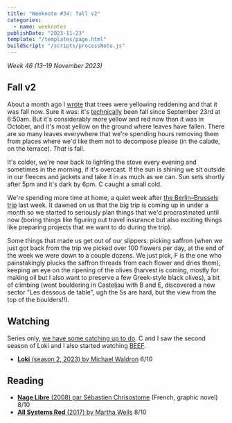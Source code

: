 ```yaml
---
title: "Weeknote #34: fall v2"
categories:
  - name: weeknotes
publishDate: "2023-11-23"
template: "/templates/page.html"
buildScript: "/scripts/processNote.js"
---
```


_Week 46 (13–19 November 2023)_

## Fall v2

About a month ago I [wrote](/notes/weeknote-31-fall/) that trees were yellowing reddening and that it was fall now. Sure it was: it's [technically](https://en.wikipedia.org/wiki/Equinox) been fall since September 23rd at 6:50am. But it's considerably more yellow and red now than it was in October, and it's most yellow on the ground where leaves have fallen. There are so many leaves everywhere that we're spending hours removing them from places where we'd like them not to decompose please (in the calade, on the terrace). _That_ is fall.

It's colder, we're now back to lighting the stove every evening and sometimes in the morning, if it's overcast. If the sun is shining we sit outside in our fleeces and jackets and take it in as much as we can. Sun sets shortly after 5pm and it's dark by 6pm. C caught a small cold.

We're spending more time at home, a quiet week after [the Berlin–Brussels trip](/notes/weeknote-33-berlin-brussels/) last week. It dawned on us that the big trip is coming up in under a month so we started to seriously plan things that we'd procrastinated until now (boring things like figuring out travel insurance but also exciting things like preparing projects that we want to do during the trip).

Some things that made us get out of our slippers: picking saffron (when we just got back from the trip we picked over 100 flowers per day, at the end of the week we were down to a couple dozens. We just pick, F is the one who painstakingly plucks the saffron threads from each flower and dries them), keeping an eye on the ripening of the olives (harvest is coming, mostly for making oil but I also want to preserve a few Greek-style black olives), a bit of climbing (went bouldering in Casteljau with B and E, discovered a new sector "Les dessous de table", ugh the 5s are hard, but the view from the top of the boulders!!).

## Watching

Series only, [we have some catching up to do](/notes/season-2-season/). C and I saw the second season of Loki and I also started watching [BEEF](<https://en.wikipedia.org/wiki/Beef_(TV_series)>).

- [**Loki** (season 2, 2023) by Michael Waldron](/notes/loki-season-2-by-michael-waldron/) 6/10

## Reading

- [**Nage Libre** (2008) par Sébastien Chrisostome](/notes/nage-libre-par-sebastien-chrisostome/) (French, graphic novel) 8/10
- [**All Systems Red** (2017) by Martha Wells](/notes/all-systems-red-by-martha-wells/) 8/10
